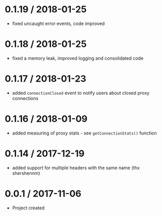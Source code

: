 0.1.19 / 2018-01-25
==================
- fixed uncaught error events, code improved

0.1.18 / 2018-01-25
==================
- fixed a memory leak, improved logging and consolidated code

0.1.17 / 2018-01-23
==================
- added `connectionClosed` event to notify users about closed proxy connections

0.1.16 / 2018-01-09
==================
- added measuring of proxy stats - see `getConnectionStats()` function

0.1.14 / 2017-12-19
==================
- added support for multiple headers with the same name (thx shershennm)

0.0.1 / 2017-11-06
==================
- Project created
